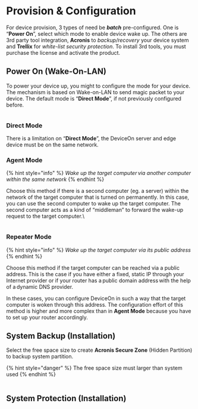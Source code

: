 # Provision & Configuration

For device provision, 3 types of need be _**batch**_ pre-configured. One is “**Power On**”, select which mode to enable device wake up. The others are 3rd party tool integration, **Acronis** to _backup/recovery_ your device system and **Trellix** for _white-list security protection_. To install 3rd tools, you must purchase the license and activate the product.

## Power On (Wake-On-LAN)

To power your device up, you might to configure the mode for your device. The mechanism is based on Wake-on-LAN to send magic packet to your device. The default mode is “**Direct Mode**”, if not previously configured before.

<figure><img src="https://i.imgur.com/DjShMKN.png" alt=""><figcaption></figcaption></figure>

### Direct Mode

There is a limitation on “**Direct Mode**”, the DeviceOn server and edge device must be on the same network.

### Agent Mode

{% hint style="info" %}
_Wake up the target computer via another computer within the same network_
{% endhint %}

Choose this method if there is a second computer (eg. a server) within the network of the target computer that is turned on permanently. In this case, you can use the second computer to wake up the target computer. The second computer acts as a kind of “middleman” to forward the wake-up request to the target computer.\


<figure><img src="https://i.imgur.com/88vfUCh.png" alt=""><figcaption></figcaption></figure>

### Repeater Mode

{% hint style="info" %}
_Wake up the target computer via its public address_
{% endhint %}

Choose this method if the target computer can be reached via a public address. This is the case if you have either a fixed, static IP through your Internet provider or if your router has a public domain address with the help of a dynamic DNS provider.

In these cases, you can configure DeviceOn in such a way that the target computer is woken through this address. The configuration effort of this method is higher and more complex than in **Agent Mode** because you have to set up your router accordingly.

## System Backup (Installation)

Select the free space size to create **Acronis Secure Zone** (Hidden Partition) to backup system partition.

{% hint style="danger" %}
The free space size must larger than system used
{% endhint %}

<figure><img src="https://i.imgur.com/q0w066x.png" alt=""><figcaption></figcaption></figure>

## System Protection (Installation)

<figure><img src="https://i.imgur.com/Kvw7zHI.png" alt=""><figcaption></figcaption></figure>

